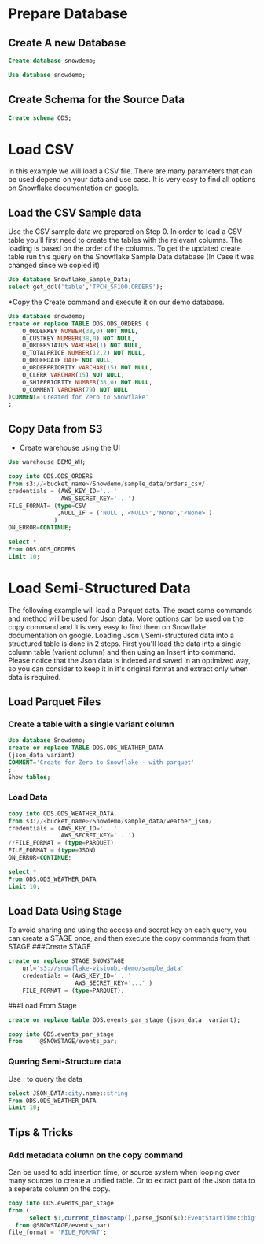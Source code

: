 # Prepare Database 
## Create A new Database
```sql
Create database snowdemo;

Use database snowdemo;
```

## Create Schema for the Source Data
```sql
Create schema ODS;
```

# Load CSV
In this example we will load a CSV file. There are many parameters that can be used depend on your data and use case. It is very easy to find all options on Snowflake documentation on google.

## Load the CSV Sample data
Use the CSV sample data we prepared on Step 0.
In order to load a CSV table you'll first need to create the tables with the relevant columns.
The loading is based on the order of the columns. 
To get the updated create table run this query on the Snowflake Sample Data database (In Case it was changed since we copied it)


```sql
Use database Snowflake_Sample_Data;
select get_ddl('table','TPCH_SF100.ORDERS');
```
*Copy the Create command and execute it on our demo database.

```sql
Use database snowdemo;
create or replace TABLE ODS.ODS_ORDERS (
	O_ORDERKEY NUMBER(38,0) NOT NULL,
	O_CUSTKEY NUMBER(38,0) NOT NULL,
	O_ORDERSTATUS VARCHAR(1) NOT NULL,
	O_TOTALPRICE NUMBER(12,2) NOT NULL,
	O_ORDERDATE DATE NOT NULL,
	O_ORDERPRIORITY VARCHAR(15) NOT NULL,
	O_CLERK VARCHAR(15) NOT NULL,
	O_SHIPPRIORITY NUMBER(38,0) NOT NULL,
	O_COMMENT VARCHAR(79) NOT NULL
)COMMENT='Created for Zero to Snowflake'
;
```

## Copy Data from S3
* Create warehouse using the UI
```sql
Use warehouse DEMO_WH;

copy into ODS.ODS_ORDERS
from s3://<bucket_name>/Snowdemo/sample_data/orders_csv/
credentials = (AWS_KEY_ID='...' 
               AWS_SECRET_KEY='...')
FILE_FORMAT= (type=CSV
              ,NULL_IF = ('NULL','<NULL>','None','<None>')
             )
ON_ERROR=CONTINUE;
```

```sql
select *
From ODS.ODS_ORDERS
Limit 10;
```

# Load Semi-Structured Data
The following example will load a Parquet data. The exact same commands and method will be used for Json data. 
More options can be used on the copy command and it is very easy to find them on Snowflake documentation on google.
Loading Json \ Semi-structured data into a structured table is done in 2 steps. First you'll load the data into a single column table (varient column) and then using an Insert into command.
Please notice that the Json data is indexed and saved in an optimized way, so you can consider to keep it in it's original format and extract only when data is required.

## Load Parquet Files

### Create a table with a single variant column 
```sql
Use database Snowdemo;
create or replace TABLE ODS.ODS_WEATHER_DATA
(json_data variant)
COMMENT='Create for Zero to Snowflake - with parquet'
;
Show tables;
```

### Load Data
```sql
copy into ODS.ODS_WEATHER_DATA
from s3://<bucket_name>/Snowdemo/sample_data/weather_json/
credentials = (AWS_KEY_ID='...' 
               AWS_SECRET_KEY='...')
//FILE_FORMAT = (type=PARQUET)
FILE_FORMAT = (type=JSON)
ON_ERROR=CONTINUE;

select *
From ODS.ODS_WEATHER_DATA
Limit 10;
```

## Load Data Using Stage
To avoid sharing and using the access and secret key on each query, you can create a STAGE once, and then execute the copy commands from that STAGE
###Create STAGE
```sql
create or replace STAGE SNOWSTAGE
    url='s3://snowflake-visionbi-demo/sample_data'
    credentials = (AWS_KEY_ID='...' 
                   AWS_SECRET_KEY='...' )
    FILE_FORMAT = (type=PARQUET);
```
###Load From Stage
```sql
create or replace table ODS.events_par_stage (json_data  variant);

copy into ODS.events_par_stage
from     @SNOWSTAGE/events_par;
```

### Quering Semi-Structure data
Use <column-name>:<attribute> to query the data
	
```sql
select JSON_DATA:city.name::string
From ODS.ODS_WEATHER_DATA
Limit 10;
```

## Tips & Tricks

### Add metadata column on the copy command
Can be used to add insertion time, or source system when looping over many sources to create a unified table. Or to extract part of the Json data to a seperate column on the copy.
```sql
copy into ODS.events_par_stage
from (
	  select $1,current_timestamp(),parse_json($1):EventStartTime::bigint
  from @SNOWSTAGE/events_par)
file_format = 'FILE_FORMAT';
```
